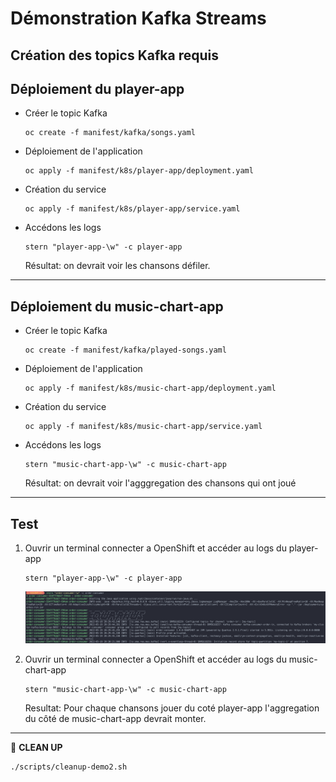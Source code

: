 # Démonstration Kafka Streams


## Création des topics Kafka requis


## Déploiement du player-app

* Créer le topic Kafka
    ```
    oc create -f manifest/kafka/songs.yaml
    ```

* Déploiement de l'application
    ```
    oc apply -f manifest/k8s/player-app/deployment.yaml
    ```
* Création du service
    ``` 
    oc apply -f manifest/k8s/player-app/service.yaml
    ```


* Accédons les logs
    ``` 
    stern "player-app-\w" -c player-app
    ```

    Résultat: on devrait voir les chansons défiler.

___

## Déploiement du music-chart-app

* Créer le topic Kafka
    ```
    oc create -f manifest/kafka/played-songs.yaml
    ```


* Déploiement de l'application
    ```
    oc apply -f manifest/k8s/music-chart-app/deployment.yaml
    ```
* Création du service
    ``` 
    oc apply -f manifest/k8s/music-chart-app/service.yaml
    ```


* Accédons les logs
    ``` 
    stern "music-chart-app-\w" -c music-chart-app
    ```

    Résultat: on devrait voir l'agggregation des chansons qui ont joué
___


## Test

1. Ouvrir un terminal connecter a OpenShift et accéder au logs du player-app
    ``` 
    stern "player-app-\w" -c player-app
    ```

    ![order-consumer-log](images/consumer-logs.png)

1. Ouvrir un terminal connecter a OpenShift et accéder au logs du music-chart-app
    ``` 
    stern "music-chart-app-\w" -c music-chart-app
    ```

    Resultat: Pour chaque chansons jouer du coté player-app l'aggregation du côté de music-chart-app devrait monter.
---

:construction: __CLEAN UP__
```
./scripts/cleanup-demo2.sh
```
